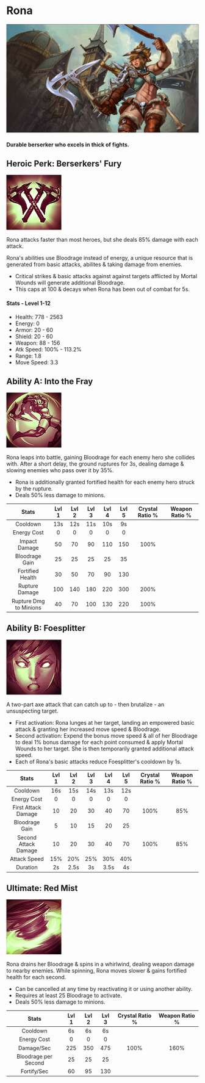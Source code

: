 # Rona

![](../../.gitbook/assets/image%20%28355%29.png)

#### Durable berserker who excels in thick of fights.

## Heroic Perk: Berserkers' Fury

![Berserker&apos;s Fury](../../.gitbook/assets/image%20%28448%29.png)

Rona attacks faster than most heroes, but she deals 85% damage with each attack.

Rona's abilities use Bloodrage instead of energy, a unique resource that is generated from basic attacks, abilites & taking damage from enemies.

* Critical strikes & basic attacks against against targets afflicted by Mortal Wounds will generate additional Bloodrage.
* This caps at 100 & decays when Rona has been out of combat for 5s.

#### Stats - Level 1-12

* Health: 778 - 2563
* Energy: 0
* Armor: 20 - 60
* Shield: 20 - 60
* Weapon: 88 - 156
* Atk Speed: 100% - 113.2%
* Range: 1.8
* Move Speed: 3.3

## Ability A: Into the Fray

![Into the Fray](../../.gitbook/assets/image%20%28395%29.png)

Rona leaps into battle, gaining Bloodrage for each enemy hero she collides with. After a short delay, the ground ruptures for 3s, dealing damage & slowing enemies who pass over it by 35%.

* Rona is additionally granted fortified health for each enemy hero struck by the rupture.
* Deals 50% less damage to minions.

| Stats | Lvl 1 | Lvl 2 | Lvl 3 | Lvl 4 | Lvl 5 | Crystal      Ratio % | Weapon     Ratio % |
| :---: | :---: | :---: | :---: | :---: | :---: | :---: | :---: |
| Cooldown | 13s | 12s | 11s | 10s | 9s |  |  |
| Energy       Cost | 0 | 0 | 0 | 0 | 0 |  |  |
| Impact       Damage | 50 | 70 | 90 | 110 | 150 | 100% |  |
| Bloodrage Gain | 25 | 25 | 25 | 25 | 35 |  |  |
| Fortified    Health | 30 | 50 | 70 | 90 | 130 |  |  |
| Rupture     Damage | 100 | 140 | 180 | 220 | 300 | 200% |  |
| Rupture     Dmg to    Minions | 40 | 70 | 100 | 130 | 220 | 100% |  |

## Ability B: Foesplitter

![Foesplitter](../../.gitbook/assets/image%20%28200%29.png)

A two-part axe attack that can catch up to - then brutalize - an unsuspecting target.

* First activation: Rona lunges at her target, landing an empowered basic attack & granting her increased move speed & Bloodrage.
* Second activation: Expend the bonus move speed & all of her Bloodrage to deal 1% bonus damage for each point consumed & apply Mortal Wounds to her target. She is then temporarily granted additional attack speed.
* Each of Rona's basic attacks reduce Foesplitter's cooldown by 1s.

| Stats | Lvl 1 | Lvl 2 | Lvl 3 | Lvl 4 | Lvl 5 | Crystal      Ratio % | Weapon     Ratio % |
| :---: | :---: | :---: | :---: | :---: | :---: | :---: | :---: |
| Cooldown | 16s | 15s | 14s | 13s | 12s |  |  |
| Energy       Cost | 0 | 0 | 0 | 0 | 0 |  |  |
| First Attack Damage | 10 | 20 | 30 | 40 | 70 | 100% | 85% |
| Bloodrage Gain | 5 | 10 | 15 | 20 | 25 |  |  |
| Second      Attack      Damage | 10 | 20 | 30 | 40 | 70 | 100% | 85% |
| Attack        Speed | 15% | 20% | 25% | 30% | 40% |  |  |
| Duration | 2s | 2.5s | 3s | 3.5s | 4s |  |  |

## Ultimate: Red Mist

![Red Mist](../../.gitbook/assets/image%20%28354%29.png)

Rona drains her Bloodrage & spins in a whirlwind, dealing weapon damage to nearby enemies. While spinning, Rona moves slower & gains fortified health for each second.

* Can be cancelled at any time by reactivating it or using another ability.
* Requires at least 25 Bloodrage to activate.
* Deals 50% less damage to minions.

| Stats | Lvl 1 | Lvl 2 | Lvl 3 | Crystal Ratio % | Weapon Ratio % |
| :---: | :---: | :---: | :---: | :---: | :---: |
| Cooldown | 6s | 6s | 6s |  |  |
| Energy Cost | 0 | 0 | 0 |  |  |
| Damage/Sec | 225 | 350 | 475 | 100% | 160% |
| Bloodrage per    Second | 25 | 25 | 25 |  |  |
| Fortify/Sec | 60 | 95 | 130 |  |  |

